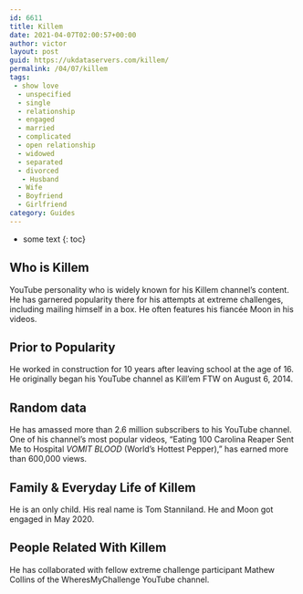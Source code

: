 ```yaml
---
id: 6611
title: Killem
date: 2021-04-07T02:00:57+00:00
author: victor
layout: post
guid: https://ukdataservers.com/killem/
permalink: /04/07/killem
tags:
 - show love
  - unspecified
  - single
  - relationship
  - engaged
  - married
  - complicated
  - open relationship
  - widowed
  - separated
  - divorced
   - Husband
  - Wife
  - Boyfriend
  - Girlfriend
category: Guides
---
```


* some text
{: toc}


## Who is Killem



YouTube personality who is widely known for his Killem channel&#8217;s content. He has garnered popularity there for his attempts at extreme challenges, including mailing himself in a box. He often features his fiancée Moon in his videos. 

                
                
                
## Prior to Popularity



He worked in construction for 10 years after leaving school at the age of 16. He originally began his YouTube channel as Kill&#8217;em FTW on August 6, 2014.

                
                
                
## Random data



He has amassed more than 2.6 million subscribers to his YouTube channel. One of his channel&#8217;s most popular videos, &#8220;Eating 100 Carolina Reaper Sent Me to Hospital *VOMIT BLOOD* (World&#8217;s Hottest Pepper),&#8221; has earned more than 600,000 views.

                
                
                
## Family & Everyday Life of Killem



He is an only child. His real name is Tom Stanniland. He and Moon got engaged in May 2020. 

                
                
                
## People Related With Killem



He has collaborated with fellow extreme challenge participant Mathew Collins of the WheresMyChallenge YouTube channel. 

                
              
            
          
          
          